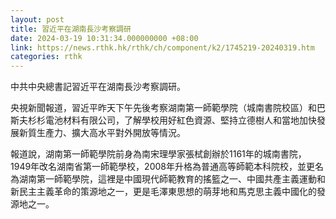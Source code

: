 ```yaml
---
layout: post
title: 習近平在湖南長沙考察調研
date: 2024-03-19 10:31:34.000000000 +08:00
link: https://news.rthk.hk/rthk/ch/component/k2/1745219-20240319.htm
categories: rthk
---
```


中共中央總書記習近平在湖南長沙考察調研。

央視新聞報道，習近平昨天下午先後考察湖南第一師範學院（城南書院校區）和巴斯夫杉杉電池材料有限公司，了解學校用好紅色資源、堅持立德樹人和當地加快發展新質生產力、擴大高水平對外開放等情況。

報道說，湖南第一師範學院前身為南宋理學家張栻創辦於1161年的城南書院，1949年改名湖南省第一師範學校，2008年升格為普通高等師範本科院校，並更名為湖南第一師範學院，這裡是中國現代師範教育的搖籃之一、中國共產主義運動和新民主主義革命的策源地之一，更是毛澤東思想的萌芽地和馬克思主義中國化的發源地之一。
